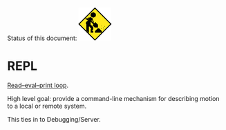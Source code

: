 Status of this document:
![](../_assets/under-construction-flashing-barracade-animation.gif)

# REPL

[Read–eval–print loop](https://en.wikipedia.org/wiki/Read%E2%80%93eval%E2%80%93print_loop).

High level goal: provide a command-line mechanism for describing motion to a local or remote system.

This ties in to Debugging/Server.